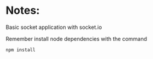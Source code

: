 # Notes:

Basic socket application with socket.io

Remember install node dependencies with the command

```
npm install
```